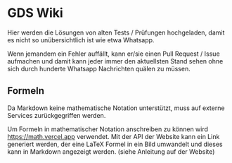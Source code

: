 # GDS Wiki

Hier werden die Lösungen von alten Tests / Prüfungen hochgeladen, damit es nicht so unübersichtlich ist wie etwa Whatsapp.

Wenn jemandem ein Fehler auffällt, kann er/sie einen Pull Request / Issue aufmachen und damit kann jeder immer den aktuellsten Stand sehen ohne sich durch hunderte Whatsapp Nachrichten quälen zu müssen.

## Formeln

Da Markdown keine mathematische Notation unterstützt, muss auf externe Services zurückgegriffen werden.

Um Formeln in mathematischer Notation anschreiben zu können wird https://math.vercel.app verwendet. Mit der API der Website kann ein Link generiert werden, der eine LaTeX Formel in ein Bild umwandelt und dieses kann in Markdown angezeigt werden. (siehe Anleitung auf der Website)